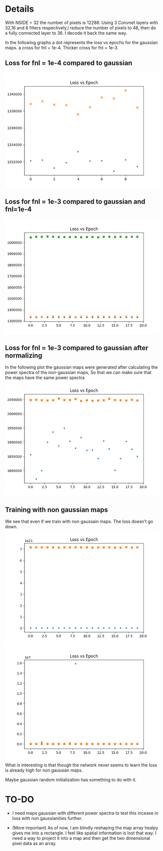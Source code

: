 # Details
With NSIDE = 32 the number of pixels is 12288. 
Using 3 Convnet layers with 32,16 and 8 filters respectively,I 
reduce the number of pixels to 48, then do a fully connected layer to 36. I decode it back the same way.

In the following graphs  a dot represents the loss vs epochs for
the gaussian maps. a cross for fnl = 1e-4. Thicker cross for fnl = 1e-3.

## Loss for fnl = 1e-4 compared to gaussian
![loss2](loss2.png)
## Loss for fnl = 1e-3 compared to gaussian and fnl=1e-4
![loss](loss.png)
## Loss for fnl = 1e-3 compared to gaussian after normalizing
In the following plot the gaussian maps were generated after 
calculating the power spectra of the non-gaussian maps, So that we
can make sure that the maps have the same power spectra
![loss_scaling](loss_scaling.png)
## Training with non gaussian maps
We see that even if we train with non gaussain maps. The loss doesn't go down.
![loss_scaling_nongauss_train](loss_scaling_nongauss_train.png)
![loss_scaling_nongauss_train](loss_scaling_nongauss_train_norm.png)
What is interesting is that though the network never seems to
learn the loss is already high for non gaussian maps.

Maybe gaussian random initialization has something to do with it.

# TO-DO
 - I need maps gaussian with different power spectra to test this incease in loss with non gaussianities further.

 - (More important) As of now, I am blindly reshaping the map
array healpy gives me into a rectangle. I feel like spatial information is lost that way. I need a way to project it into a map and 
then get the two dimensional pixel data as an array.
